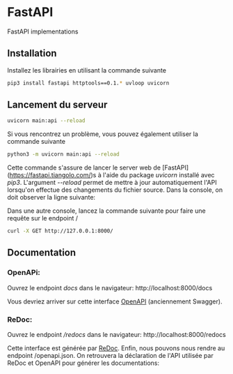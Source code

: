# FastAPI

FastAPI implementations
 

## Installation

Installez les librairies en utilisant la commande suivante

```bash
pip3 install fastapi httptools==0.1.* uvloop uvicorn
```

## Lancement du serveur 

```bash
uvicorn main:api --reload
```

Si vous rencontrez un problème, vous pouvez également utiliser la commande suivante

```bash
python3 -m uvicorn main:api --reload
```
Cette commande s'assure de lancer le server web de [FastAPI] (https://fastapi.tiangolo.com/)s à l'aide du package _uvicorn_ installé avec _pip3_.
L'argument _--reload_ permet de mettre à jour automatiquement l'API lorsqu'on effectue des changements du fichier source. Dans la console, on doit observer la ligne suivante:


Dans une autre console, lancez la commande suivante pour faire une requête sur le endpoint /

```bash
curl -X GET http://127.0.0.1:8000/
```

## Documentation


### OpenAPi: 
Ouvrez le endpoint _docs_ dans le navigateur: http://localhost:8000/docs

Vous devriez arriver sur cette interface [OpenAPI](https://www.openapis.org/) (anciennement Swagger).

### ReDoc:  
Ouvrez le endpoint _/redocs_ dans le navigateur: http://localhost:8000/redocs

Cette interface est générée par [ReDoc](https://github.com/Redocly/redoc). 
Enfin, nous pouvons nous rendre au endpoint /openapi.json. 
On retrouvera la déclaration de l'API utilisée par ReDoc et OpenAPI pour générer les documentations:
 

 



